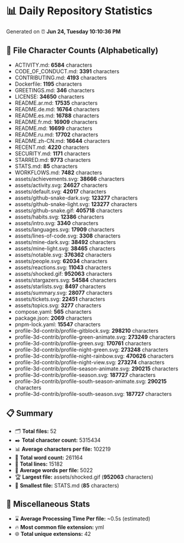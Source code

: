 # 📊 Daily Repository Statistics
Generated on ⏰ **Jun 24, Tuesday 10:10:36 PM**

## 📂 File Character Counts (Alphabetically)
- ACTIVITY.md: **6584** characters
- CODE_OF_CONDUCT.md: **3391** characters
- CONTRIBUTING.md: **4193** characters
- Dockerfile: **1195** characters
- GREETINGS.md: **346** characters
- LICENSE: **34650** characters
- README.ar.md: **17535** characters
- README.de.md: **16764** characters
- README.es.md: **16788** characters
- README.fr.md: **16909** characters
- README.md: **16699** characters
- README.ru.md: **17702** characters
- README.zh-CN.md: **16644** characters
- RECENT.md: **4220** characters
- SECURITY.md: **1171** characters
- STARRED.md: **9773** characters
- STATS.md: **85** characters
- WORKFLOWS.md: **7482** characters
- assets/achievements.svg: **38666** characters
- assets/activity.svg: **24627** characters
- assets/default.svg: **42017** characters
- assets/github-snake-dark.svg: **123277** characters
- assets/github-snake-light.svg: **123277** characters
- assets/github-snake.gif: **405718** characters
- assets/habits.svg: **12386** characters
- assets/intro.svg: **3340** characters
- assets/languages.svg: **17909** characters
- assets/lines-of-code.svg: **3308** characters
- assets/mine-dark.svg: **38492** characters
- assets/mine-light.svg: **38465** characters
- assets/notable.svg: **376362** characters
- assets/people.svg: **62034** characters
- assets/reactions.svg: **11043** characters
- assets/shocked.gif: **952063** characters
- assets/stargazers.svg: **54584** characters
- assets/starlists.svg: **8497** characters
- assets/summary.svg: **28077** characters
- assets/tickets.svg: **22451** characters
- assets/topics.svg: **3277** characters
- compose.yaml: **565** characters
- package.json: **2069** characters
- pnpm-lock.yaml: **15547** characters
- profile-3d-contrib/profile-gitblock.svg: **298210** characters
- profile-3d-contrib/profile-green-animate.svg: **273249** characters
- profile-3d-contrib/profile-green.svg: **170761** characters
- profile-3d-contrib/profile-night-green.svg: **273248** characters
- profile-3d-contrib/profile-night-rainbow.svg: **470626** characters
- profile-3d-contrib/profile-night-view.svg: **273274** characters
- profile-3d-contrib/profile-season-animate.svg: **290215** characters
- profile-3d-contrib/profile-season.svg: **187727** characters
- profile-3d-contrib/profile-south-season-animate.svg: **290215** characters
- profile-3d-contrib/profile-south-season.svg: **187727** characters

## 📋 Summary
- 🗂️ **Total files:** 52
- ✒️ **Total character count:** 5315434
- 📊 **Average characters per file:** 102219
- 📝 **Total word count:** 261164
- 🧾 **Total lines:** 15182
- 📐 **Average words per file:** 5022
- 🏆 **Largest file:** assets/shocked.gif (**952063** characters)
- 🥉 **Smallest file:** STATS.md (**85** characters)

## 🌟 Miscellaneous Stats
- ⌛ **Average Processing Time Per file:** ~0.5s (estimated)
- 🔥 **Most common file extension:** yml
- 🌐 **Total unique extensions:** 42

